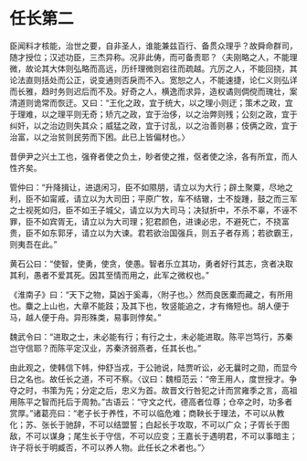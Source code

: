 # 任长第二

臣闻料才核能，治世之要，自非圣人，谁能兼兹百行、备贯众理乎？故舜命群司，随才授位；汉述功臣，三杰异称。况非此俦，而可备责耶？〈夫刚略之人，不能理微，故论其大体则弘略而高远，历纤理微则宕往而疏越。亢厉之人，不能回挠，其论法直则括处而公正，说变通则否戾而不入。宽恕之人，不能速捷，论仁义则弘详而长雅，趋时务则迟后而不及。好奇之人，横逸而求异，造权谲则倜傥而瑰壮，案清道则诡常而恢迂。又曰：“王化之政，宜于统大，以之理小则迂；策术之政，宜于理难，以之理平则无奇；矫亢之政，宜于治侈，以之治弊则残；公刻之政，宜于纠奸，以之治边则失其众；威猛之政，宜于讨乱，以之治善则暴；伎俩之政，宜于治富，以之治贫则民劳而下困。此已上皆偏材也。〉

昔伊尹之兴土工也，强脊者使之负土，眇者使之推，伛者使之涂，各有所宜，而人性齐矣。

管仲曰：“升降揖让，进退闲习，臣不如隰朋，请立以为大行；辟土聚粟，尽地之利，臣不如甯戚，请立以为大司田；平原广牧，车不结辙，士不旋踵，鼓之而三军之士视死如归，臣不如王子城父，请立以为大司马；决狱折中，不杀不辜，不诬不罪，臣不如宾胥无，请立以为大司理；犯君颜色，进谏必忠，不避死亡，不挠富贵，臣不如东郭牙，请立以为大谏。君若欲治国强兵，则五子者存焉；若欲霸王，则夷吾在此。”

黄石公曰：“使智，使勇，使贪，使愚。智者乐立其功，勇者好行其志，贪者决取其利，愚者不爱其死。因其至情而用之，此军之微权也。”

《淮南子》曰：“天下之物，莫凶于奚毒，〈附子也。〉然而良医橐而藏之，有所用也。麋之上山也，大章不能跂；及其下也，牧竖能追之，才有脩短也。胡人便于马，越人便于舟。异形殊类，易事则悖矣。”

魏武令曰：“进取之士，未必能有行；有行之士，未必能进取。陈平岂笃行，苏秦岂守信耶？而陈平定汉业，苏秦济弱燕者，任其长也。”

由此观之，使韩信下帏，仲舒当戎，于公驰说，陆贾听讼，必无曩时之勋，而显今日之名也。故任长之道，不可不察。〈议曰：魏桓范云：“帝王用人，度世授才。争夺之时，书策为先；分定之后，忠义为首。故晋文行咎犯之计而赏雍季之言，高祖用陈平之智而托后于周勃。”古语云：“守文之代，德高者位尊；仓卒之时，功多者赏厚。”诸葛亮曰：“老子长于养性，不可以临危难；商鞅长于理法，不可以从教化；苏、张长于驰辞，不可以结盟誓；白起长于攻取，不可以广众；子胥长于图敌，不可以谋身；尾生长于守信，不可以应变；王嘉长于遇明君，不可以事暗主；许子将长于明臧否，不可以养人物。此任长之术者也。”〉


